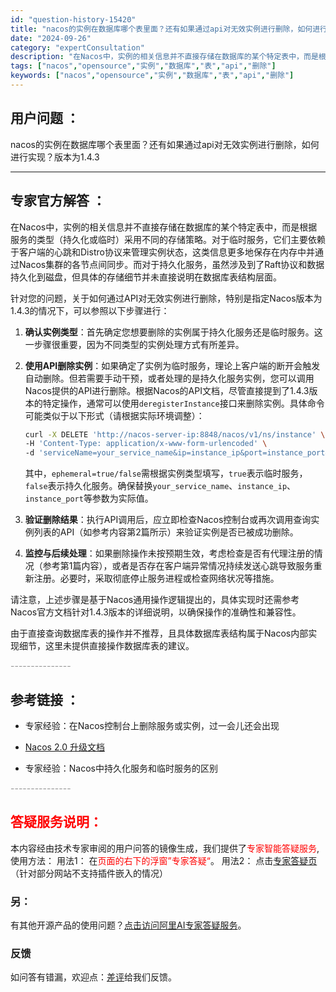 ```yaml
---
id: "question-history-15420"
title: "nacos的实例在数据库哪个表里面？还有如果通过api对无效实例进行删除，如何进行实现？版本为1.4.3"
date: "2024-09-26"
category: "expertConsultation"
description: "在Nacos中，实例的相关信息并不直接存储在数据库的某个特定表中，而是根据服务的类型（持久化或临时）采用不同的存储策略。对于临时服务，它们主要依赖于客户端的心跳和Distro协议来管理实例状态，这类信息更多地保存在内存中并通过Nacos集群的各节点间同步。而对于持久化服务，虽然涉及到了Raft协议和"
tags: ["nacos","opensource","实例","数据库","表","api","删除"]
keywords: ["nacos","opensource","实例","数据库","表","api","删除"]
---
```


## 用户问题 ： 
 nacos的实例在数据库哪个表里面？还有如果通过api对无效实例进行删除，如何进行实现？版本为1.4.3  

---------------
## 专家官方解答 ：

在Nacos中，实例的相关信息并不直接存储在数据库的某个特定表中，而是根据服务的类型（持久化或临时）采用不同的存储策略。对于临时服务，它们主要依赖于客户端的心跳和Distro协议来管理实例状态，这类信息更多地保存在内存中并通过Nacos集群的各节点间同步。而对于持久化服务，虽然涉及到了Raft协议和数据持久化到磁盘，但具体的存储细节并未直接说明在数据库表结构层面。

针对您的问题，关于如何通过API对无效实例进行删除，特别是指定Nacos版本为1.4.3的情况下，可以参照以下步骤进行：

1. **确认实例类型**：首先确定您想要删除的实例属于持久化服务还是临时服务。这一步骤很重要，因为不同类型的实例处理方式有所差异。

2. **使用API删除实例**：如果确定了实例为临时服务，理论上客户端的断开会触发自动删除。但若需要手动干预，或者处理的是持久化服务实例，您可以调用Nacos提供的API进行删除。根据Nacos的API文档，尽管直接提到了1.4.3版本的特定操作，通常可以使用`deregisterInstance`接口来删除实例。具体命令可能类似于以下形式（请根据实际环境调整）：

   ```bash
   curl -X DELETE 'http://nacos-server-ip:8848/nacos/v1/ns/instance' \
   -H 'Content-Type: application/x-www-form-urlencoded' \
   -d 'serviceName=your_service_name&ip=instance_ip&port=instance_port&clusterName=DEFAULT&ephemeral=true/false'
   ```

   其中，`ephemeral=true/false`需根据实例类型填写，`true`表示临时服务，`false`表示持久化服务。确保替换`your_service_name`、`instance_ip`、`instance_port`等参数为实际值。

3. **验证删除结果**：执行API调用后，应立即检查Nacos控制台或再次调用查询实例列表的API（如参考内容第2篇所示）来验证实例是否已被成功删除。

4. **监控与后续处理**：如果删除操作未按预期生效，考虑检查是否有代理注册的情况（参考第1篇内容），或者是否存在客户端异常情况持续发送心跳导致服务重新注册。必要时，采取彻底停止服务进程或检查网络状况等措施。

请注意，上述步骤是基于Nacos通用操作逻辑提出的，具体实现时还需参考Nacos官方文档针对1.4.3版本的详细说明，以确保操作的准确性和兼容性。

由于直接查询数据库表的操作并不推荐，且具体数据库表结构属于Nacos内部实现细节，这里未提供直接操作数据库表的建议。


<font color="#949494">---------------</font> 


## 参考链接 ：

* 专家经验：在Nacos控制台上删除服务或实例，过一会儿还会出现 
 
 * [Nacos 2.0 升级文档](https://nacos.io/docs/latest/upgrading/200-upgrading)
 
 * 专家经验：Nacos中持久化服务和临时服务的区别 


 <font color="#949494">---------------</font> 
 


## <font color="#FF0000">答疑服务说明：</font> 

本内容经由技术专家审阅的用户问答的镜像生成，我们提供了<font color="#FF0000">专家智能答疑服务</font>,使用方法：
用法1： 在<font color="#FF0000">页面的右下的浮窗”专家答疑“</font>。
用法2： 点击[专家答疑页](https://answer.opensource.alibaba.com/docs/intro)（针对部分网站不支持插件嵌入的情况）
### 另：


有其他开源产品的使用问题？[点击访问阿里AI专家答疑服务](https://answer.opensource.alibaba.com/docs/intro)。
### 反馈
如问答有错漏，欢迎点：[差评](https://ai.nacos.io/user/feedbackByEnhancerGradePOJOID?enhancerGradePOJOId=15490)给我们反馈。
